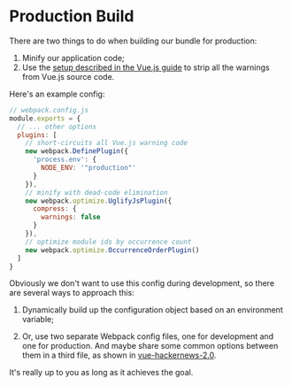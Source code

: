 # Production Build

There are two things to do when building our bundle for production:

1. Minify our application code;
2. Use the [setup described in the Vue.js guide](https://vuejs.org/guide/deployment.html) to strip all the warnings from Vue.js source code.

Here's an example config:

``` js
// webpack.config.js
module.exports = {
  // ... other options
  plugins: [
    // short-circuits all Vue.js warning code
    new webpack.DefinePlugin({
      'process.env': {
        NODE_ENV: '"production"'
      }
    }),
    // minify with dead-code elimination
    new webpack.optimize.UglifyJsPlugin({
      compress: {
        warnings: false
      }
    }),
    // optimize module ids by occurrence count
    new webpack.optimize.OccurrenceOrderPlugin()
  ]
}
```

Obviously we don't want to use this config during development, so there are several ways to approach this:

1. Dynamically build up the configuration object based on an environment variable;

2. Or, use two separate Webpack config files, one for development and one for production. And maybe share some common options between them in a third file, as shown in [vue-hackernews-2.0](https://github.com/vuejs/vue-hackernews-2.0).

It's really up to you as long as it achieves the goal.
